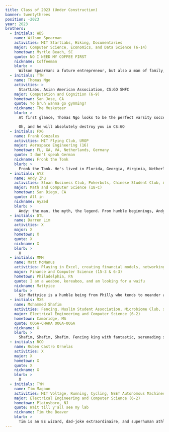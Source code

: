 ```yaml
---
title: Class of 2023 (Under Construction)
banner: twentythrees
position: -2023
year: 2023
brothers:
  - initials: WBS
    name: Wilson Spearman
    activities: MIT StartLabs, Hiking, Documentaries
    major: Computer Science, Economics, and Data Science (6-14)
    hometown: Myrtle Beach, SC
    quote: NO I NEED MY COFFEE FIRST
    nickname: Coffeeman
    blurb: >
      Wilson Spearman: a future entrepreneur, but also a man of family, both to the brotherhood and his 4 year old nephew and 2 year old niece. Wilson has a profound interest in both Computer Science and Economics, making him the classic 6-14 sellout. Like a true MIT student, Wilson has already dominated the entrepreneurial world. At age 3, he began his entrepreneurial successes by starting a company that would film videos for various real estate agencies. Then he just decided to buy out the agencies instead. Over IAP, he taught a class on entrepreneurship far away in Georgia (the country, not the state) through Global Studies and Languages. Secretly he was just trying to claim his piece of that hot Eastern European market. Currently, Wilson aspires to be a successful founder for a world changing company and is passionate about working on problems that push him to be more unique and creative.  One day you'll catch him throwing around seed funding as a hot-shot investor, or raking in the big series funding bucks for his B2B neural network blockchain in the cloud startup.
  - initials: TTN
    name: Thomas Ngo
    activities: >
      StartLabs, Asian American Association, CS:GO SMFC
    major: Computation and Cognition (6-9)
    hometown: San Jose, CA
    quote: Yo bruh wanna go gymming?
    nickname: The Musketeer
    blurb: >
      At first glance, Thomas Ngo looks to be the perfect varsity soccer player: Adidas sweatpants, charming good looks, and a fade so clean that it puts MIT Nano to shame. Unfortunately, he decided to forgo the competitions in the physical realm as he devotes himself to a higher task: to instill discipline in himself and others. Following ancient Buddhist beliefs, Thomas constantly seeks discomfort, whether it's in the Z making gains or exploring the heart of Boston late at night, shivering from the freezing cold, wondering why he ever decided to leave the comforts of San Jose. Thomas is a Vietnamese American, an identity that he continues to embrace and explore. You will find him in Vietnamese restaurants all over the greater Boston area, critiquing the richness of the broth and tasting the Vietnamese coffee. With all that said, we still haven't talked about the one part of Thomas that puts him near and dear to our hearts: his kindness. Thomas is one of the most caring, non-judgemental, and empathetic people you will ever meet; his eyes light up when he talks about his little brother, he always wants to hear how your day went, and he will be there for you through the good and the bad. We are lucky to have him as a '23, and have no doubt that he will make an impact in all of our lives here at PKT.

      Oh, and he will absolutely destroy you in CS:GO
  - initials: FXG
    name: Frank Gonzales
    activities: MIT Flying Club, UROP
    major: Aerospace Engineering (16)
    hometown: FL, GA, VA, Netherlands, Germany
    quote: I don't speak German
    nickname: Fronk the Tonk
    blurb: >
      Fronk the Tonk. He's lived in Florida, Georgia, Virginia, Netherlands, Germany, Massachusetts, and in the hearts of those he befriends. Despite spending his high school years in Germany, the only words he knows in German are "one bratwurst please". That's because he was too focused on his mission. His mission to further the reach of humanity to conquer the galaxy and beyond. He chooses to do this and do the other things, not because they are easy, but because they are hard. And this is one challenge Frank is willing to accept, and unwilling to postpone. Behind his beautiful baby face is a genius, and his wits will be enough to one day succeed at SpaceX, just like he succeeded in becoming an amazing person and brother of PKT.
  - initials: AYZ
    name: Andy Zhu
    activities: Sloan Business Club, Pokerbots, Chinese Student Club, Asian Dance Team, HHMT Organizer
    major: Math and Computer Science (18-C)
    hometown: San Diego, CA
    quote: All in
    nickname: AyZed
    blurb: >
      Andy: the man, the myth, the legend. From humble beginnings, Andy rose through the ranks of every high school math competition there is. But, don’t let his brainiacs fool you, Andy likes to live life on the edge. If there was one way to describe Andy, it would be going all in with pocket twos; a dangerous play, but maybe just enough to pull it off.  Outside of Andy’s calling to Poker and Quant Fiancé, he is a true king. A person who you can always call a friend, Andy will always be there to lend a helping hand.
  - initials: DTL
    name: Darren Lim
    activities: X
    major: X
    hometown: X
    quote: X
    nickname: X
    blurb: >
      X
  - initials: MMM
    name: Matt McManus
    activities: Playing in Excel, creating financial models, networking with finance people, UROP, Squash
    major: Finance and Computer Science (15-3 & 6-3)
    hometown: Philadelphia, PA
    quote: I am a weaboo, koreaboo, and am looking for a waifu
    nickname: Mattyice
    blurb: >
      Sir Mattyice is a humble being from Philly who tends to meander around Harvard’s campus in search of business people to connect with. As a man who hopes to work on Wall Street one day, Sir Mattyice will soon come to the realization that finance is not the way.  A man, full of potential, should not allow himself to become a finance man. IT IS NOT THE WAY! Yoda once said that the way is not finance but indeed the way is squash. Yes, Squash, the plant, not Squash the sport. Sir Mattyice’s true potential is growing squashes. At MIT, Sir Mattyice will learn to grow the best squashes in the world!
  - initials: MXS
    name: Mohammed Shafim
    activities: Fencing, Muslim Student Association, Microbiome Club, singing your soul up to the heavens above
    major: Electrical Engineering and Computer Science (6-2)
    hometown: Cambridge, MA
    quote: OOGA-CHAKA OOGA-OOGA
    nickname: X
    blurb: >
      Shafim, Shafim, Shafim. Fencing king with fantastic, serenading swing. A local of Cambridge, Massachusetts himself, some say that he was born performing chaotic harmonies whilst on the top of the Great Dome so that anyone within a 5-mile radius could hear his fearless voice. Others believe that he came out of the womb wielding a 3-feet saber, ready to slash through his enemies in immaculate en garde position. Today, he blesses MIT's campus with his courageous, brave, and confident presence, whether it be by carrying literally everyone through serenades, effortlessly performing multiple solo pieces in front of dozens at a time, or counter-parrying anyone that dares get in his way towards success and happiness. Meet him in person, and you'll quickly realize that his down-to-earth and friendly personality makes you feel right at home. His loyalty to his personal values will bring respect that can withstand a thousand dimensions of code, and his ease and kindness will easily melt all your worries away.
  - initials: RCO
    name: Ruben Castro Ornelas
    activities: X
    major: X
    hometown: X
    quote: X
    nickname: X
    blurb: >
      X
  - initials: TYM
    name: Tim Magoun
    activities: MIT Voltage, Running, Cycling, NEET Autonomous Machines
    major: Electrical Engineering and Computer Science (6-2)
    hometown: Plainsboro, NJ
    quote: Wait till y'all see my lab
    nickname: Tim the Beaver
    blurb: >
      Tim is an EE wizard, dad-joke extraordinaire, and superhuman athlete all rolled up into one incredible guy. It's widely rumored that Tim soldered his first circuit before he could even talk and hasn't stopped since then. Give him a few components and some time in his lab, and he'll emerge with the circuit of your dreams. If he's not in an EE lab, you can probably find him cycling. Unlike many brothers, Tim has never skipped leg day. Tim's greatest talent, however, is his ability to bring a smile to anyone's face. He is always able to drop the perfectly timed joke into every conversation. Tim is an incredible friend to all and PKT certainly wouldn't be complete without him.
---
```

